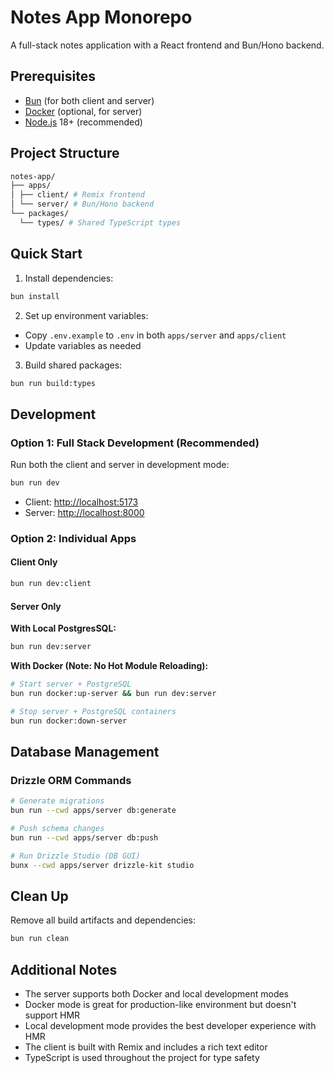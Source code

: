 # Notes App Monorepo

A full-stack notes application with a React frontend and Bun/Hono backend.

## Prerequisites

- [Bun](https://bun.sh) (for both client and server)
- [Docker](https://www.docker.com/) (optional, for server)
- [Node.js](https://nodejs.org/) 18+ (recommended)

## Project Structure

```bash
notes-app/
├── apps/
│ ├── client/ # Remix frontend
│ └── server/ # Bun/Hono backend
└── packages/
  └── types/ # Shared TypeScript types
```

## Quick Start

1. Install dependencies:

```bash
bun install
```

2. Set up environment variables:

- Copy `.env.example` to `.env` in both `apps/server` and `apps/client`
- Update variables as needed

3. Build shared packages:

```bash
bun run build:types
```

## Development

### Option 1: Full Stack Development (Recommended)

Run both the client and server in development mode:

```bash
bun run dev
```

- Client: [http://localhost:5173](http://localhost:5173)
- Server: [http://localhost:8000](http://localhost:8000)

### Option 2: Individual Apps

#### Client Only

```bash
bun run dev:client
```

#### Server Only

**With Local PostgresSQL:**

```bash
bun run dev:server
```

**With Docker (Note: No Hot Module Reloading):**

```bash
# Start server + PostgreSQL
bun run docker:up-server && bun run dev:server
```

```bash
# Stop server + PostgreSQL containers
bun run docker:down-server
```

## Database Management

### Drizzle ORM Commands

```bash
# Generate migrations
bun run --cwd apps/server db:generate

# Push schema changes
bun run --cwd apps/server db:push

# Run Drizzle Studio (DB GUI)
bunx --cwd apps/server drizzle-kit studio
```

## Clean Up

Remove all build artifacts and dependencies:

```bash
bun run clean
```

## Additional Notes

- The server supports both Docker and local development modes
- Docker mode is great for production-like environment but doesn't support HMR
- Local development mode provides the best developer experience with HMR
- The client is built with Remix and includes a rich text editor
- TypeScript is used throughout the project for type safety
